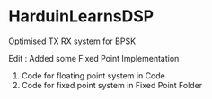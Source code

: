 # HarduinLearnsDSP

Optimised TX RX system for BPSK

Edit : Added some Fixed Point Implementation


1. Code for floating point system in Code
2. Code for fixed point system in Fixed Point Folder
